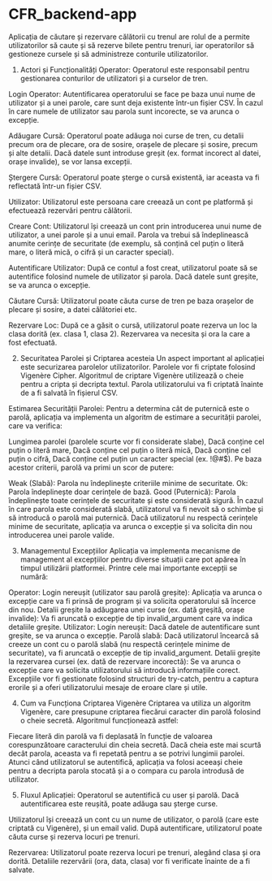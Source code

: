 # CFR_backend-app
Aplicația de căutare și rezervare călătorii cu trenul are rolul de a permite utilizatorilor să caute și să rezerve bilete pentru trenuri, iar operatorilor să gestioneze cursele și să administreze conturile utilizatorilor. 

1. Actori și Funcționalități
Operator:
Operatorul este responsabil pentru gestionarea conturilor de utilizatori și a curselor de tren.

Login Operator: Autentificarea operatorului se face pe baza unui nume de utilizator și a unei parole, care sunt deja existente într-un fișier CSV. În cazul în care numele de utilizator sau parola sunt incorecte, se va arunca o excepție.

Adăugare Cursă: Operatorul poate adăuga noi curse de tren, cu detalii precum ora de plecare, ora de sosire, orașele de plecare și sosire, precum și alte detalii. Dacă datele sunt introduse greșit (ex. format incorect al datei, orașe invalide), se vor lansa excepții.

Ștergere Cursă: Operatorul poate șterge o cursă existentă, iar aceasta va fi reflectată într-un fișier CSV.

Utilizator:
Utilizatorul este persoana care creează un cont pe platformă și efectuează rezervări pentru călătorii.

Creare Cont: Utilizatorul își creează un cont prin introducerea unui nume de utilizator, a unei parole și a unui email. Parola va trebui să îndeplinească anumite cerințe de securitate (de exemplu, să conțină cel puțin o literă mare, o literă mică, o cifră și un caracter special).

Autentificare Utilizator: După ce contul a fost creat, utilizatorul poate să se autentifice folosind numele de utilizator și parola. Dacă datele sunt greșite, se va arunca o excepție.

Căutare Cursă: Utilizatorul poate căuta curse de tren pe baza orașelor de plecare și sosire, a datei călătoriei etc.

Rezervare Loc: După ce a găsit o cursă, utilizatorul poate rezerva un loc la clasa dorită (ex. clasa 1, clasa 2). Rezervarea va necesita și ora la care a fost efectuată.

2. Securitatea Parolei și Criptarea acesteia
Un aspect important al aplicației este securizarea parolelor utilizatorilor. Parolele vor fi criptate folosind Vigenère Cipher. Algoritmul de criptare Vigenère utilizează o cheie pentru a cripta și decripta textul. Parola utilizatorului va fi criptată înainte de a fi salvată în fișierul CSV.

Estimarea Securității Parolei: Pentru a determina cât de puternică este o parolă, aplicația va implementa un algoritm de estimare a securității parolei, care va verifica:

Lungimea parolei (parolele scurte vor fi considerate slabe),
Dacă conține cel puțin o literă mare,
Dacă conține cel puțin o literă mică,
Dacă conține cel puțin o cifră,
Dacă conține cel puțin un caracter special (ex. !@#$).
Pe baza acestor criterii, parolă va primi un scor de putere:

Weak (Slabă): Parola nu îndeplinește criteriile minime de securitate.
Ok: Parola îndeplinește doar cerințele de bază.
Good (Puternică): Parola îndeplinește toate cerințele de securitate și este considerată sigură.
În cazul în care parola este considerată slabă, utilizatorul va fi nevoit să o schimbe și să introducă o parolă mai puternică. Dacă utilizatorul nu respectă cerințele minime de securitate, aplicația va arunca o excepție și va solicita din nou introducerea unei parole valide.

3. Managementul Excepțiilor
Aplicația va implementa mecanisme de management al excepțiilor pentru diverse situații care pot apărea în timpul utilizării platformei. Printre cele mai importante excepții se numără:

Operator:
Login nereușit (utilizator sau parolă greșite): Aplicația va arunca o excepție care va fi prinsă de program și va solicita operatorului să încerce din nou.
Detalii greșite la adăugarea unei curse (ex. dată greșită, orașe invalide): Va fi aruncată o excepție de tip invalid_argument care va indica detaliile greșite.
Utilizator:
Login nereușit: Dacă datele de autentificare sunt greșite, se va arunca o excepție.
Parolă slabă: Dacă utilizatorul încearcă să creeze un cont cu o parolă slabă (nu respectă cerințele minime de securitate), va fi aruncată o excepție de tip invalid_argument.
Detalii greșite la rezervarea cursei (ex. dată de rezervare incorectă): Se va arunca o excepție care va solicita utilizatorului să introducă informațiile corect.
Excepțiile vor fi gestionate folosind structuri de try-catch, pentru a captura erorile și a oferi utilizatorului mesaje de eroare clare și utile.

4. Cum va Funcționa Criptarea Vigenère
Criptarea va utiliza un algoritm Vigenère, care presupune criptarea fiecărui caracter din parolă folosind o cheie secretă. Algoritmul funcționează astfel:

Fiecare literă din parolă va fi deplasată în funcție de valoarea corespunzătoare caracterului din cheia secretă.
Dacă cheia este mai scurtă decât parola, aceasta va fi repetată pentru a se potrivi lungimii parolei.
Atunci când utilizatorul se autentifică, aplicația va folosi aceeași cheie pentru a decripta parola stocată și a o compara cu parola introdusă de utilizator.

5. Fluxul Aplicației:
Operatorul se autentifică cu user și parolă. Dacă autentificarea este reușită, poate adăuga sau șterge curse.

Utilizatorul își creează un cont cu un nume de utilizator, o parolă (care este criptată cu Vigenère), și un email valid. După autentificare, utilizatorul poate căuta curse și rezerva locuri pe trenuri.

Rezervarea: Utilizatorul poate rezerva locuri pe trenuri, alegând clasa și ora dorită. Detaliile rezervării (ora, data, clasa) vor fi verificate înainte de a fi salvate.
